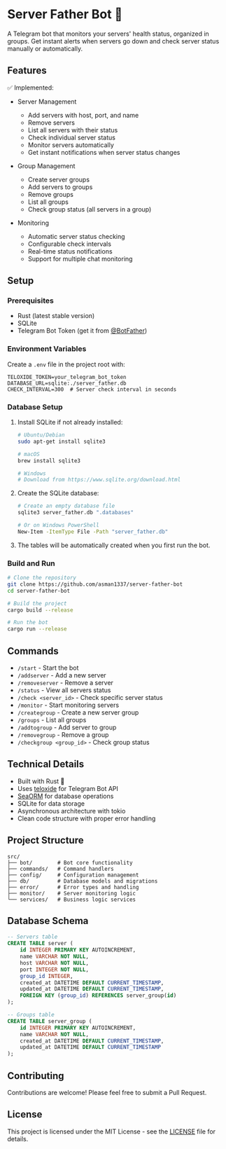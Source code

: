 # Server Father Bot 🤖

A Telegram bot that monitors your servers' health status, organized in groups. Get instant alerts when servers go down and check server status manually or automatically.

## Features

✅ Implemented:
- Server Management
  - Add servers with host, port, and name
  - Remove servers
  - List all servers with their status
  - Check individual server status
  - Monitor servers automatically
  - Get instant notifications when server status changes

- Group Management
  - Create server groups
  - Add servers to groups
  - Remove groups
  - List all groups
  - Check group status (all servers in a group)

- Monitoring
  - Automatic server status checking
  - Configurable check intervals
  - Real-time status notifications
  - Support for multiple chat monitoring

## Setup

### Prerequisites
- Rust (latest stable version)
- SQLite
- Telegram Bot Token (get it from [@BotFather](https://t.me/botfather))

### Environment Variables
Create a `.env` file in the project root with:
```env
TELOXIDE_TOKEN=your_telegram_bot_token
DATABASE_URL=sqlite:./server_father.db
CHECK_INTERVAL=300  # Server check interval in seconds
```

### Database Setup
1. Install SQLite if not already installed:
   ```bash
   # Ubuntu/Debian
   sudo apt-get install sqlite3
   
   # macOS
   brew install sqlite3
   
   # Windows
   # Download from https://www.sqlite.org/download.html
   ```

2. Create the SQLite database:
   ```bash
   # Create an empty database file
   sqlite3 server_father.db ".databases"
   
   # Or on Windows PowerShell
   New-Item -ItemType File -Path "server_father.db"
   ```

3. The tables will be automatically created when you first run the bot.

### Build and Run
```bash
# Clone the repository
git clone https://github.com/asman1337/server-father-bot
cd server-father-bot

# Build the project
cargo build --release

# Run the bot
cargo run --release
```

## Commands

- `/start` - Start the bot
- `/addserver` - Add a new server
- `/removeserver` - Remove a server
- `/status` - View all servers status
- `/check <server_id>` - Check specific server status
- `/monitor` - Start monitoring servers
- `/creategroup` - Create a new server group
- `/groups` - List all groups
- `/addtogroup` - Add server to group
- `/removegroup` - Remove a group
- `/checkgroup <group_id>` - Check group status

## Technical Details

- Built with Rust 🦀
- Uses [teloxide](https://github.com/teloxide/teloxide) for Telegram Bot API
- [SeaORM](https://github.com/SeaQL/sea-orm) for database operations
- SQLite for data storage
- Asynchronous architecture with tokio
- Clean code structure with proper error handling

## Project Structure
```
src/
├── bot/        # Bot core functionality
├── commands/   # Command handlers
├── config/     # Configuration management
├── db/         # Database models and migrations
├── error/      # Error types and handling
├── monitor/    # Server monitoring logic
└── services/   # Business logic services
```

## Database Schema
```sql
-- Servers table
CREATE TABLE server (
    id INTEGER PRIMARY KEY AUTOINCREMENT,
    name VARCHAR NOT NULL,
    host VARCHAR NOT NULL,
    port INTEGER NOT NULL,
    group_id INTEGER,
    created_at DATETIME DEFAULT CURRENT_TIMESTAMP,
    updated_at DATETIME DEFAULT CURRENT_TIMESTAMP,
    FOREIGN KEY (group_id) REFERENCES server_group(id)
);

-- Groups table
CREATE TABLE server_group (
    id INTEGER PRIMARY KEY AUTOINCREMENT,
    name VARCHAR NOT NULL,
    created_at DATETIME DEFAULT CURRENT_TIMESTAMP,
    updated_at DATETIME DEFAULT CURRENT_TIMESTAMP
);
```

## Contributing

Contributions are welcome! Please feel free to submit a Pull Request.

## License

This project is licensed under the MIT License - see the [LICENSE](LICENSE) file for details.